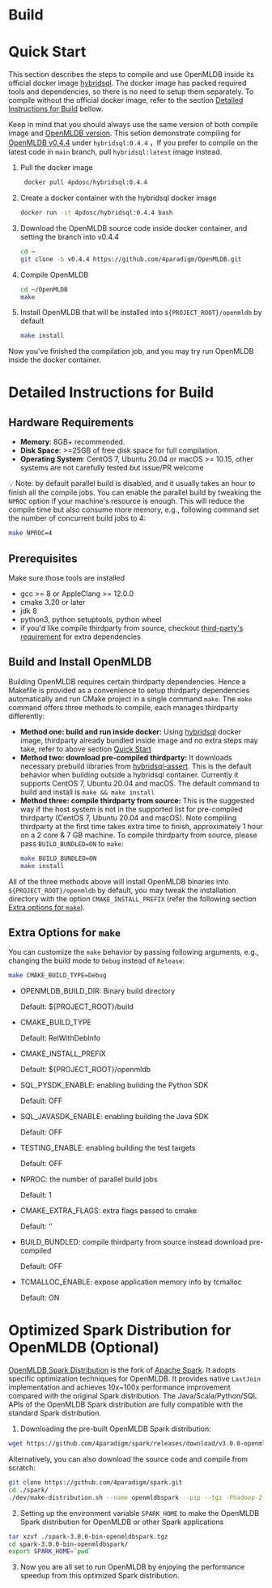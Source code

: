 Build
================

# Quick Start

[quick-start]: quick-start

This section describes the steps to compile and use OpenMLDB inside its official docker image [hybridsql](https://hub.docker.com/r/4pdosc/hybridsql).
The docker image has packed required tools and dependencies, so there is no need to setup them separately. To compile without the official docker image, refer to the section [Detailed Instructions for Build](#detailed-instructions-for-build) bellow.

Keep in mind that you should always use the same version of both compile image and [OpenMLDB version](https://github.com/4paradigm/OpenMLDB/releases). This setion demonstrate compiling for [OpenMLDB v0.4.4](https://github.com/4paradigm/OpenMLDB/releases/tag/v0.4.4) under `hybridsql:0.4.4` ，If you prefer to compile on the latest code in `main` branch, pull `hybridsql:latest` image instead.

1. Pull the docker image

   ```bash
    docker pull 4pdosc/hybridsql:0.4.4
   ```

2. Create a docker container with the hybridsql docker image

   ```bash
   docker run -it 4pdosc/hybridsql:0.4.4 bash
   ```

3. Download the OpenMLDB source code inside docker container, and setting the branch into v0.4.4

   ```bash
   cd ~
   git clone -b v0.4.4 https://github.com/4paradigm/OpenMLDB.git
   ```

4. Compile OpenMLDB

   ```bash
   cd ~/OpenMLDB
   make
   ```

5. Install OpenMLDB that will be installed into `${PROJECT_ROOT}/openmldb` by default

   ```bash
   make install
   ```

Now you've finished the compilation job, and you may try run OpenMLDB inside the docker container.

# Detailed Instructions for Build

[build]: build

## Hardware Requirements

- **Memory**: 8GB+ recommended.
- **Disk Space**: >=25GB of free disk space for full compilation.
- **Operating System**: CentOS 7, Ubuntu 20.04 or macOS >= 10.15, other systems are not carefully tested but issue/PR welcome

💡 Note: by default parallel build is disabled, and it usually takes an hour to finish all the compile jobs. You can enable the parallel build by tweaking the `NPROC` option
if your machine's resource is enough. This will reduce the compile time but also consume more memory, e.g., following command set the number of concurrent build jobs to 4:
```bash
make NPROC=4
```

## Prerequisites

Make sure those tools are installed

- gcc >= 8 or AppleClang >= 12.0.0
- cmake 3.20 or later
- jdk 8
- python3, python setuptools, python wheel
- if you'd like compile thirdparty from source, checkout [third-party's requirement](../../third-party/README.md) for extra dependencies

## Build and Install OpenMLDB

Building OpenMLDB requires certain thirdparty dependencies. Hence a Makefile is provided as a convenience to setup thirdparty dependencies automatically and run CMake project in a single command `make`. The `make` command offers three methods to compile, each manages thirdparty differently:

- **Method one: build and run inside docker:** Using [hybridsql](https://hub.docker.com/r/4pdosc/hybridsql) docker image, thirdparty already bundled inside image and no extra steps may take, refer to above section [Quick Start](#quick-start)
- **Method two: download pre-compiled thirdparty:** It downloads necessary prebuild libraries from [hybridsql-assert](https://github.com/4paradigm/hybridsql-asserts/releases). This is the default behavior when building outside a hybridsql container. Currently it supports CentOS 7, Ubuntu 20.04 and macOS. The default command to build and install is `make && make install`
- **Method three: compile thirdparty from source:** This is the suggested way if the host system is not in the supported list for pre-compiled thirdparty (CentOS 7, Ubuntu 20.04 and macOS). Note compiling thirdparty at the first time takes extra time to finish, approximately 1 hour on a 2 core & 7 GB machine. To compile thirdparty from source, please pass `BUILD_BUNDLED=ON` to `make`:
   ```bash
   make BUILD_BUNDLED=ON
   make install
   ```

All of the three methods above will install OpenMLDB binaries into `${PROJECT_ROOT}/openmldb` by default, you may tweak the installation directory with the option `CMAKE_INSTALL_PREFIX` (refer the following section [Extra options for `make`](#make-opts)).

## Extra Options for `make`

[make-opts]: make-opts

You can customize the `make` behavior by passing following arguments, e.g., changing the build mode to `Debug` instead of `Release`:

```bash
make CMAKE_BUILD_TYPE=Debug
```

- OPENMLDB_BUILD_DIR: Binary build directory

  Default: ${PROJECT_ROOT}/build

- CMAKE_BUILD_TYPE

  Default: RelWithDebInfo

- CMAKE_INSTALL_PREFIX

  Default: ${PROJECT_ROOT}/openmldb

- SQL_PYSDK_ENABLE: enabling building the Python SDK

  Default: OFF

- SQL_JAVASDK_ENABLE: enabling building the Java SDK

  Default: OFF

- TESTING_ENABLE: enabling building the test targets

  Default: OFF

- NPROC: the number of parallel build jobs

  Default: 1

- CMAKE_EXTRA_FLAGS: extra flags passed to cmake

  Default: ‘’

- BUILD_BUNDLED: compile thirdparty from source instead download pre-compiled

  Default: OFF

- TCMALLOC_ENABLE: expose application memory info by tcmalloc

  Default: ON


# Optimized Spark Distribution for OpenMLDB (Optional)

[OpenMLDB Spark Distribution](https://github.com/4paradigm/spark) is the fork of [Apache Spark](https://github.com/apache/spark). It adopts specific optimization techniques for OpenMLDB. It provides native `LastJoin` implementation and achieves 10x~100x performance improvement compared with the original Spark distribution. The Java/Scala/Python/SQL APIs of the OpenMLDB Spark distribution are fully compatible with the standard Spark distribution.

1. Downloading the pre-built OpenMLDB Spark distribution:

```bash
wget https://github.com/4paradigm/spark/releases/download/v3.0.0-openmldb0.2.3/spark-3.0.0-bin-openmldbspark.tgz
```

Alternatively, you can also download the source code and compile from scratch:

```bash
git clone https://github.com/4paradigm/spark.git
cd ./spark/
./dev/make-distribution.sh --name openmldbspark --pip --tgz -Phadoop-2.7 -Pyarn -Pallinone
```

2. Setting up the environment variable `SPARK_HOME` to make the OpenMLDB Spark distribution for OpenMLDB or other Spark applications

```bash
tar xzvf ./spark-3.0.0-bin-openmldbspark.tgz
cd spark-3.0.0-bin-openmldbspark/
export SPARK_HOME=`pwd`
```

3. Now you are all set to run OpenMLDB by enjoying the performance speedup from this optimized Spark distribution.

